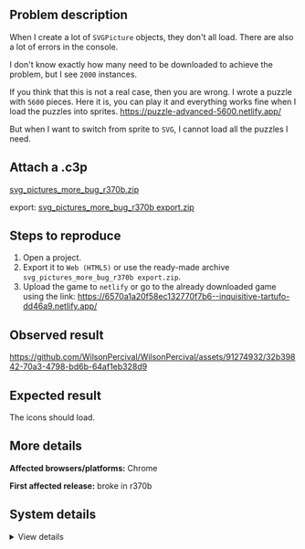 ## Problem description

When I create a lot of `SVGPicture` objects, they don't all load. There are also a lot of errors in the console.

I don't know exactly how many need to be downloaded to achieve the problem, but I see `2000` instances.

If you think that this is not a real case, then you are wrong. I wrote a puzzle with `5600` pieces. Here it is, you can play it and everything works fine when I load the puzzles into sprites. https://puzzle-advanced-5600.netlify.app/

But when I want to switch from sprite to `SVG`, I cannot load all the puzzles I need.

## Attach a .c3p

[svg_pictures_more_bug_r370b.zip](https://github.com/WilsonPercival/WilsonPercival/files/13589000/svg_pictures_more_bug_r370b.zip)

export: [svg_pictures_more_bug_r370b export.zip](https://github.com/WilsonPercival/WilsonPercival/files/13589002/svg_pictures_more_bug_r370b.export.zip)

## Steps to reproduce

1. Open a project.
2. Export it to `Web (HTML5)` or use the ready-made archive `svg_pictures_more_bug_r370b export.zip`.
3. Upload the game to `netlify` or go to the already downloaded game using the link: https://6570a1a20f58ec132770f7b6--inquisitive-tartufo-dd46a9.netlify.app/

## Observed result

https://github.com/WilsonPercival/WilsonPercival/assets/91274932/32b39842-70a3-4798-bd6b-64af1eb328d9

## Expected result

The icons should load.

## More details



**Affected browsers/platforms:** Chrome

**First affected release:** broke in r370b

## System details

<details><summary>View details</summary>

Platform information
Product: Construct 3 r370 (beta)
Browser: Chrome 119.0.6045.200
Browser engine: Chromium
Context: browser
Operating system: Windows 11
Device type: desktop
Device pixel ratio: 1.5
Logical CPU cores: 16
Approx. device memory: 8 GB
User agent: Mozilla/5.0 (Windows NT 10.0; Win64; x64) AppleWebKit/537.36 (KHTML, like Gecko) Chrome/119.0.0.0 Safari/537.36
Language setting: en-US

Local storage
Storage quota (approx): 283 gb
Storage usage (approx): 182 mb (0.1%)
Persistant storage: Yes

Browser support notes
This list contains missing features that are not required, but could improve performance or user experience if supported.

Nothing is missing. Everything is OK!
WebGL information
Version string: WebGL 2.0 (OpenGL ES 3.0 Chromium)
Numeric version: 2
Supports NPOT textures: yes
Supports GPU profiling: no
Supports highp precision: yes
Vendor: Google Inc. (AMD)
Renderer: ANGLE (AMD, AMD Radeon(TM) Graphics (0x00001638) Direct3D11 vs_5_0 ps_5_0, D3D11)
Major performance caveat: no
Maximum texture size: 16384
Point size range: 1 to 1024
Extensions:

EXT_color_buffer_float
EXT_color_buffer_half_float
EXT_disjoint_timer_query_webgl2
EXT_float_blend
EXT_texture_compression_bptc
EXT_texture_compression_rgtc
EXT_texture_filter_anisotropic
EXT_texture_norm16
KHR_parallel_shader_compile
OES_draw_buffers_indexed
OES_texture_float_linear
OVR_multiview2
WEBGL_clip_cull_distance
WEBGL_compressed_texture_s3tc
WEBGL_compressed_texture_s3tc_srgb
WEBGL_debug_renderer_info
WEBGL_debug_shaders
WEBGL_lose_context
WEBGL_multi_draw
WEBGL_provoking_vertex
Audio information
System sample rate: 48000 Hz
Output channels: 2
Output interpretation: speakers
Supported decode formats:

WebM Opus (audio/webm; codecs=opus)
Ogg Opus (audio/ogg; codecs=opus)
WebM Vorbis (audio/webm; codecs=vorbis)
Ogg Vorbis (audio/ogg; codecs=vorbis)
MPEG-4 AAC (audio/mp4; codecs=mp4a.40.5)
MP3 (audio/mpeg)
FLAC (audio/flac)
PCM WAV (audio/wav; codecs=1)
Supported encode formats:

WebM Opus (audio/webm; codecs=opus)
Video information
Supported decode formats:

WebM AV1 (video/webm; codecs=av01.0.00M.08)
MP4 AV1 (video/mp4; codecs=av01.0.00M.08)
WebM VP9 (video/webm; codecs=vp9)
WebM VP8 (video/webm; codecs=vp8)
H.265 (video/mp4; codecs=hev1.1.2.L93.B0)
H.264 (video/mp4; codecs=avc1.42E01E)
Supported encode formats:

WebM AV1 (video/webm; codecs=av1)
WebM VP9 (video/webm; codecs=vp9)
WebM VP8 (video/webm; codecs=vp8)

</details>
